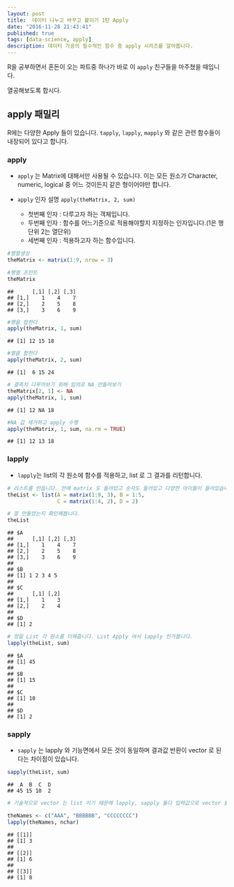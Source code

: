 ```yaml
---
layout: post
title:  데이터 나누고 바꾸고 붙이기 1탄 Apply
date: "2016-11-28 21:43:41"
published: true
tags: [data-science, apply]
description: 데이터 가공의 필수적인 함수 중 apply 시리즈를 알아봅니다.
---
```


R을 공부하면서 혼돈이 오는 파트중 하나가 바로 이 `apply` 친구들을 마주쳤을 때입니다.

열공해보도록 합시다. 

## apply 패밀리

R에는 다양한 Apply 들이 있습니다. `tapply`, `lapply`, `mapply` 와 같은 관련 함수들이 내장되어 있다고 합니다.

### apply

- `apply` 는 Matrix에 대해서만 사용될 수 있습니다. 이는 모든 원소가 Character, numeric, logical 중 어느 것이든지 같은 형이어야만 합니다. 

- `apply` 인자 설명 ```apply(theMatrix, 2, sum)``` 
  * 첫번째 인자 : 다루고자 하는 객체입니다.
  * 두번째 인자 : 함수를 어느기준으로 적용해야할지 지정하는 인자입니다.(1은 행단위 2는 열단위) 
  * 세번째 인자 : 적용하고자 하는 함수입니다.
  

```r
#행렬생성
theMatrix <- matrix(1:9, nrow = 3)

#행렬 프린트
theMatrix
```

```
##      [,1] [,2] [,3]
## [1,]    1    4    7
## [2,]    2    5    8
## [3,]    3    6    9
```

```r
#행을 합한다
apply(theMatrix, 1, sum)
```

```
## [1] 12 15 18
```

```r
#열을 합한다
apply(theMatrix, 2, sum)
```

```
## [1]  6 15 24
```

```r
# 결측치 다루어보기 위해 임의로 NA 만들어보기
theMatrix[2, 1] <- NA
apply(theMatrix, 1, sum)
```

```
## [1] 12 NA 18
```

```r
#NA 값 제거하고 apply 수행
apply(theMatrix, 1, sum, na.rm = TRUE)
```

```
## [1] 12 13 18
```

### lapply

* `lapply`는 list의 각 원소에 함수를 적용하고, list 로 그 결과를 리턴합니다.


```r
# 리스트를 만듭니다. 안에 matrix 도 들어있고 숫자도 들어있고 다양한 아이들이 들어있습니다.
theList <- list(A = matrix(1:9, 3), B = 1:5, 
                C = matrix(1:4, 2), D = 2)

# 잘 만들었는지 확인해봅니다.
theList
```

```
## $A
##      [,1] [,2] [,3]
## [1,]    1    4    7
## [2,]    2    5    8
## [3,]    3    6    9
## 
## $B
## [1] 1 2 3 4 5
## 
## $C
##      [,1] [,2]
## [1,]    1    3
## [2,]    2    4
## 
## $D
## [1] 2
```

```r
# 정말 List 각 원소를 더해줍니다. List Apply 여서 lapply 인가봅니다.
lapply(theList, sum)
```

```
## $A
## [1] 45
## 
## $B
## [1] 15
## 
## $C
## [1] 10
## 
## $D
## [1] 2
```


### sapply

* `sapply` 는 lapply 와 기능면에서 모든 것이 동일하며 결과값 반환이 vector 로 된다는 차이점이 있습니다.


```r
sapply(theList, sum)
```

```
##  A  B  C  D 
## 45 15 10  2
```

```r
# 기술적으로 vector 는 list 이기 때문에 lapply, sapply 둘다 입력값으로 vector 를 취할 수 있습니다.

theNames <- c("AAA", "BBBBBB", "CCCCCCCC")
lapply(theNames, nchar)
```

```
## [[1]]
## [1] 3
## 
## [[2]]
## [1] 6
## 
## [[3]]
## [1] 8
```





